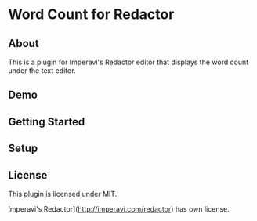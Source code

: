 # Word Count for Redactor

## About

This is a plugin for Imperavi's Redactor editor that displays the word count under the text editor.

## Demo

## Getting Started

## Setup

## License

This plugin is licensed under MIT. 

Imperavi's Redactor](http://imperavi.com/redactor) has own license.